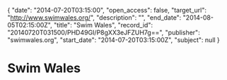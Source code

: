 {
  "date": "2014-07-20T03:15:00", 
  "open_access": false, 
  "target_url": "http://www.swimwales.org/", 
  "description": "", 
  "end_date": "2014-08-05T02:15:00Z", 
  "title": "Swim Wales", 
  "record_id": "20140720T031500/PHD49GI/P8gXX3eJFZUH7g==", 
  "publisher": "swimwales.org", 
  "start_date": "2014-07-20T03:15:00Z", 
  "subject": null
}

# Swim Wales

